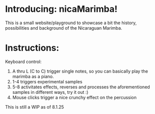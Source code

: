 # Introducing: nicaMarimba!

This is a small website/playground to showcase a bit the history, possibilities and background of the Nicaraguan Marimba. 

# Instructions:

Keyboard control:

1. A thru L (C to C) trigger single notes, so you can basically play the marimba as a piano.
2. 1-4 triggers experimental samples
3. 5-8 activitates effects, reverses and processes the aforementioned samples in different ways, try it out :)
4. Mouse clicks trigger a nice crunchy effect on the percussion

This is still a WIP as of 8.1.25